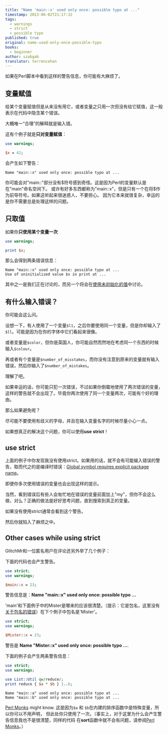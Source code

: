 ```yaml
---
title: "Name 'main::x' used only once: possible typo at ..."
timestamp: 2013-06-02T21:17:32
tags:
  - warnings
  - strict
  - possible typo
published: true
original: name-used-only-once-possible-typo
books:
  - beginner
author: szabgab
translator: terrencehan
---
```



如果在Perl脚本中看到这样的警告信息，你可能有大麻烦了。


## 变量赋值

给某个变量赋值但是从来没有用它，或者变量之只用一次但没有给它赋值，这一般表示在代码中隐含某个错误。

大概唯一“合理”的解释就是输入错。

这有个例子就是<b>只对变量赋值</b>：

```perl
use warnings;

$x = 42;
```

会产生如下警告：

```
Name "main::x" used only once: possible typo at ...
```

你可能会对"main::"部分没有$符号感到奇怪。这是因为Perl的变量默认是在"main"命名空间下。
或许有好多东西都称为"main::x"，但是只有一个在将$作为前导符号。如果这听起来很迷惑人，不要担心。
因为它本来就很复杂，幸运的是你不需要总是处理这样的问题。

## 只取值

如果你<b>只使用某个变量一次</b>

```perl
use warnings;

print $x;
```

那么会得到两条错误信息：

```
Name "main::x" used only once: possible typo at ...
Use of uninitialized value $x in print at ...
```

其中之一是我们正在讨论的，而另一个将会在[使用未初始化的值](/use-of-uninitialized-value)中讨论。


## 有什么输入错误？

你可能会这么问。

设想一下，有人使用了一个变量`$l1`，之后你要使用同一个变量，但是你却输入了`$ll`。可能是因为在你的字体中它们看起来很像。

或者变量是`$color`，但你是英国人，你可能自然而然地在考虑同一个东西的时候输入`$colour`。

再或者有个变量是`$number_of_misstakes`，而你没有注意到原来的变量就有输入错误，然后你输入了`$number_of_mistakes`。

理解了吧。

如果幸运的话，你可能只犯一次错误，不过如果你倒霉地使用了两次错误的变量，这样的警告就不会出现了。毕竟你两次使用了同一个变量两次，可能有个好的理由。

那么如果避免呢？

尽可能不要使用有歧义的字母，并且在输入变量名字的时候尽量小心一点。

如果想真正的解决这个问题，你可以使用<b>use strict</b>！

## use strict

上面的例子中你发现我没有使用strict。如果用的话，就不会有可能输入错误的警告，取而代之的是编译时错误：[Global symbol requires explicit package name](/global-symbol-requires-explicit-package-name)。

即便你多次使用错误的变量也会出现这样的提示。

当然，看到错误后有些人会匆忙地在错误的变量前面加上"my"，但你不会这么做，对么？正确的做法是好好思考问题，直到搜索到真正的变量。

如果没有使用strict通常会看到这个警告。

然后你就陷入了麻烦之中。

## Other cases while using strict

GlitchMr和一位匿名用户在评论还另外举了几个例子：

下面的代码也会产生警告。

```perl
use strict;
use warnings;

$main::x = 23;
```

警告信息是：<b>Name "main::x" used only once: possible typo ...</b>

'main'和下面例子中的Mister是哪来的应该很清楚。（提示：它是包名，这里没有[关于包名的错误](/global-symbol-requires-explicit-package-name)）在下个例子中包名是'Mister'。

```perl
use strict;
use warnings;

$Mister::x = 23;
```

警告是 <b>Name "Mister::x" used only once: possible typo ...</b>.

下面的例子会产生两条警告信息：

```perl
use strict;
use warnings;

use List::Util qw/reduce/;
print reduce { $a * $b } 1..6;
```

```
Name "main::a" used only once: possible typo at ...
Name "main::b" used only once: possible typo at ...
```

[Perl Monks](http://www.perlmonks.org/?node_id=1021888) might know.
这是因为`$a` 和 `$b`在内建的排序函数中是特殊变量，所以你可以不用声明，
但此处你只使用了一次。（事实上，对于这里为什么会产生警告信息我也不是很清楚，同样的代码
在<b>sort</b>函数中就不会有问题，请参阅[Perl Monks](http://www.perlmonks.org/?node_id=1021888)。）

